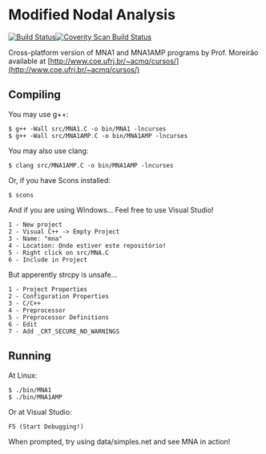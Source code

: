 Modified Nodal Analysis
=======================
[![Build Status](https://travis-ci.org/dhiana/mna.svg?branch=master)](https://travis-ci.org/dhiana/mna)[![Coverity Scan Build Status](https://scan.coverity.com/projects/3335/badge.svg)](https://scan.coverity.com/projects/3335) 

Cross-platform version of MNA1 and MNA1AMP programs by Prof. Moreirão available at
[http://www.coe.ufrj.br/~acmq/cursos/](http://www.coe.ufrj.br/~acmq/cursos/)


Compiling
---------

You may use g++:

    $ g++ -Wall src/MNA1.C -o bin/MNA1 -lncurses
    $ g++ -Wall src/MNA1AMP.C -o bin/MNA1AMP -lncurses

You may also use clang:

    $ clang src/MNA1AMP.C -o bin/MNA1AMP -lncurses

Or, if you have Scons installed:

    $ scons

And if you are using Windows... Feel free to use Visual Studio!

    1 - New project
    2 - Visual C++ -> Empty Project
    3 - Name: "mna"
    4 - Location: Onde estiver este repositório!
    5 - Right click on src/MNA.C
    6 - Include in Project

But apperently strcpy is unsafe...

    1 - Project Properties
    2 - Configuration Properties
    3 - C/C++
    4 - Preprocessor
    5 - Preprocessor Definitions
    6 - Edit
    7 - Add _CRT_SECURE_NO_WARNINGS

Running
-------

At Linux:

    $ ./bin/MNA1
    $ ./bin/MNA1AMP

Or at Visual Studio:

    F5 (Start Debugging!)

When prompted, try using data/simples.net and see MNA in action!
